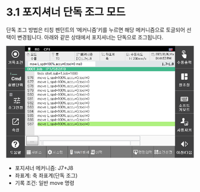 ﻿# 3.1 포지셔너 단독 조그 모드
단독 조그 방법은 티칭 펜던트의 ‘메커니즘’키를 누르면 해당 메커니즘으로 토글되어 선택이 변경됩니다. 아래와 같은 상태에서 포지셔너는 단독으로 조그됩니다.

![](../_assets/image13.png)

- 포지셔너 메커니즘: J7+J8
- 좌표계: 축 좌표계(단독 조그)
- 기록 조건: 일반 move 명령